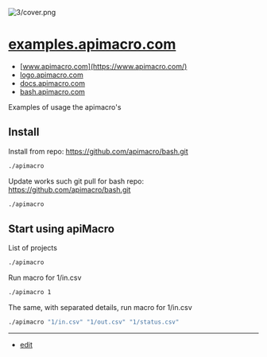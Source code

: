 ![3/cover.png](http://logo.apimacro.com/3/cover.png)

# [examples.apimacro.com](https://examples.apimacro.com/)

+ [www.apimacro.com](https://www.apimacro.com/)
+ [logo.apimacro.com](https://logo.apimacro.com/)
+ [docs.apimacro.com](https://examples.apimacro.com/)
+ [bash.apimacro.com](https://bash.apimacro.com/)


Examples of usage the apimacro's

## Install

Install from repo: https://github.com/apimacro/bash.git
```bash
./apimacro
```
Update works such git pull for bash repo: https://github.com/apimacro/bash.git
```bash
./apimacro
```

## Start using apiMacro 

List of projects
```bash
./apimacro
```

Run macro for 1/in.csv
```bash
./apimacro 1
```

The same, with separated details, run macro for 1/in.csv
```bash
./apimacro "1/in.csv" "1/out.csv" "1/status.csv"
```


---

+ [edit](https://github.com/apimacro/examples/edit/main/README.md)
